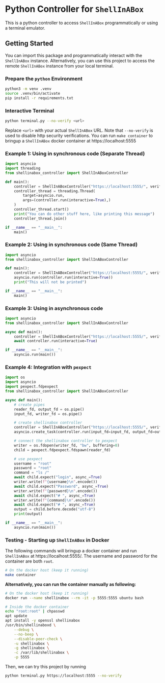 # Python Controller for `ShellInABox`
This is a python controller to access `ShellInABox` programmatically or using a terminal emulator.

## Getting Started
You can import this package and programmatically interact with the `ShellInABox` instance. Alternatively, you can use this project to access the remote `ShellInABox` instance from your local terminal.

### Prepare the `python` Environment
```bash
python3 -m venv .venv
source .venv/bin/activate
pip install -r requirements.txt
```

### Interactive Terminal
```bash
python terminal.py --no-verify <url>
```
Replace `<url>` with your actual `ShellInABox` URL. Note that `--no-verify` is used to disable http security verifications.
You can run `make container` to bringup a `ShellInABox` docker container at https://localhost:5555

### Example 1: Using in synchronous code (Separate Thread)
```python
import asyncio
import threading
from shellinabox_controller import ShellInABoxController

def main():
    controller = ShellInABoxController("https://localhost:5555/", verify=False)
    controller_thread = threading.Thread(
        target=asyncio.run,
        args=(controller.run(interactive=True),)
    )
    controller_thread.start()
    print("You can do other stuff here, like printing this message")
    controller_thread.join()

if __name__ == "__main__":
    main()

```

### Example 2: Using in synchronous code (Same Thread)
```python
import asyncio
from shellinabox_controller import ShellInABoxController

def main():
    controller = ShellInABoxController("https://localhost:5555/", verify=False)
    asyncio.run(controller.run(interactive=True))
    print("This will not be printed")

if __name__ == "__main__":
    main()

```

### Example 3: Using in asynchronous code
```python
import asyncio
from shellinabox_controller import ShellInABoxController

async def main():
    controller = ShellInABoxController("https://localhost:5555/", verify=False)
    await controller.run(interactive=True)

if __name__ == "__main__":
    asyncio.run(main())

```

### Example 4: Integration with `pexpect`
```python
import os
import asyncio
import pexpect.fdpexpect
from shellinabox_controller import ShellInABoxController

async def main():
    # create pipes
    reader_fd, output_fd = os.pipe()
    input_fd, writer_fd = os.pipe()

    # create shellinabox controller
    controller = ShellInABoxController("https://localhost:5555/", verify=False)
    asyncio.create_task(controller.run(input_fd=input_fd, output_fd=output_fd))

    # connect the shellinabox controller to pexpect
    writer = os.fdopen(writer_fd, "bw", buffering=0)
    child = pexpect.fdpexpect.fdspawn(reader_fd)

    # use pexpect
    username = "root"
    password = "root"
    command = "ls /"
    await child.expect("login", async_=True)
    writer.write(f"{username}\n".encode())
    await child.expect("Password", async_=True)
    writer.write(f"{password}\n".encode())
    await child.expect("# ", async_=True)
    writer.write(f"{command}\n".encode())
    await child.expect("# ", async_=True)
    output = child.before.decode("utf-8")
    print(output)

if __name__ == "__main__":
    asyncio.run(main())

```

### Testing - Starting up `ShellInABox` in Docker
The following commands will bringup a docker container and run `ShellInABox` at https://localhost:5555/. The username and password for the container are both `root`.
```bash
# On the docker host (keep it running)
make container
```
**Alternatively, you can run the container manually as following:**
```bash
# On the docker host (keep it running)
docker run --name shellinabox --rm -it -p 5555:5555 ubuntu bash
```

```bash
# Inside the docker container
echo "root:root" | chpasswd
apt update
apt install -y openssl shellinabox
/usr/bin/shellinaboxd \
    --debug \
    --no-beep \
    --disable-peer-check \
    -u shellinabox \
    -g shellinabox \
    -c /var/lib/shellinabox \
    -p 5555
```

Then, we can try this project by running
```bash
python terminal.py https://localhost:5555 --no-verify
```

